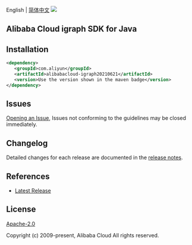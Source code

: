 English | [简体中文](README-CN.md)
![](https://aliyunsdk-pages.alicdn.com/icons/AlibabaCloud.svg)

## Alibaba Cloud igraph SDK for Java

## Installation

```xml
<dependency>
   <groupId>com.aliyun</groupId>
   <artifactId>alibabacloud-igraph20210621</artifactId>
   <version>Use the version shown in the maven badge</version>
</dependency>
```

## Issues
[Opening an Issue](https://github.com/aliyun/alibabacloud-java-async-sdk/issues/new), Issues not conforming to the guidelines may be closed immediately.

## Changelog
Detailed changes for each release are documented in the [release notes](./ChangeLog.txt).

## References
* [Latest Release](https://github.com/aliyun/alibabacloud-async-java-sdk/)

## License
[Apache-2.0](http://www.apache.org/licenses/LICENSE-2.0)

Copyright (c) 2009-present, Alibaba Cloud All rights reserved.